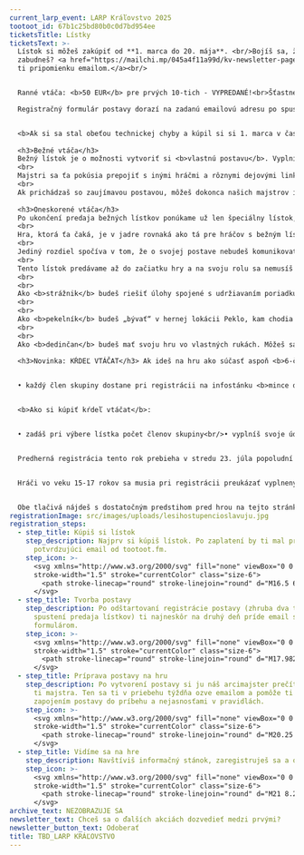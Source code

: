 ```yaml
---
current_larp_event: LARP Kráľovstvo 2025
tootoot_id: 67b1c25bd80b0c0d7bd954ee
ticketsTitle: Lístky
ticketsText: >-
  Lístok si môžeš zakúpiť od **1. marca do 20. mája**. <br/>Bojíš sa, že
  zabudneš? <a href="https://mailchi.mp/045a4f11a99d/kv-newsletter-page">Pošleme
  ti pripomienku emailom.</a><br/>


  Ranné vtáča: <b>50 EUR</b> pre prvých 10-tich - VYPREDANÉ!<br>Šťastné vtáča: <b>60 EUR</b> pre ďalších 30-tich - VYPREDANÉ!<br>Bežné vtáča: <b>70 EUR</b> - štandardný lístok<br/> Ľúbezné vtáča: <b>80 EUR</b> - dobrovoľný štandardný lístok s poďakovaním v záverečných titulkoch<br/>\

  Registračný formulár postavy dorazí na zadanú emailovú adresu po spustení registrácie postáv.<br/>


  <b>Ak si sa stal obeťou technickej chyby a kúpil si si 1. marca v čase medzi 00.00 - 01.00 drahší lístok, vrátime ti na hre rozdiel v minciach do hernej krčmy.</b>
  
  <h3>Bežné vtáča</h3>
  Bežný lístok je o možnosti vytvoriť si <b>vlastnú postavu</b>. Vyplníš formulár tvorby postavy, ktorý si môžeš vyskúšať aj tu na stránke, a tvoj majster – organizátor, s ktorým budeš komunikovať – ťa navedie na možnosti, ako sa zapojíš do deja. 
  <br>
  Majstri sa ťa pokúsia prepojiť s inými hráčmi a rôznymi dejovými linkami. Ako postava s bežným lístkom sa môžeš pridať niektorej z veľkých skupín (ako je Cech dobrodruhov, Cech liečiteľov...), ktoré sú tradične od začiatku zapojené do deja. Ak prichádzaš do Vlčích skál bez skupiny, nasmerujú ťa k niečomu, čo by ťa mohlo zaujímať.
  <br>
  Ak prichádzaš so zaujímavou postavou, môžeš dokonca našich majstrov inšpirovať k niečomu, čo bude pripravené len pre teba. 
  
  <h3>Oneskorené vtáča</h3>
  Po ukončení predaja bežných lístkov ponúkame už len špeciálny lístok, pri ktorom si vyberáš jednu z týchto troch rolí: strážnik, pekelník alebo dedinčan. 
  <br>
  Hra, ktorá ťa čaká, je v jadre rovnaká ako tá pre hráčov s bežným lístkom. Ako strážnik alebo pekelník sa môžeš zapájať do všetkého, čo je na hre pripravené. Niektoré dejové linky dokonca špecificky rátajú so zapojením týchto skupín.
  <br>
  Jediný rozdiel spočíva v tom, že o svojej postave nebudeš komunikovať s majstrom. Pred hrou dostaneš informácie o tom, čo sa v okolí deje, ale zapojenie do jednotlivých dejových liniek bude čisto na tebe. 
  <br>
  Tento lístok predávame až do začiatku hry a na svoju rolu sa nemusíš nijako pripravovať.
  <br>
  <br>
  Ako <b>strážnik</b> budeš riešiť úlohy spojené s udržiavaním poriadku v dedine. Naši strážnici sú pojatí ako policajti alebo vojaci z parodických filmov. Pri hraní strážnika sa zabavíš na improvizovaní rôznych klišé. Dedinu v minulých ročníkoch napríklad strážila dvojica, ktorá chodila všade spolu, pretože iba jeden vedel čítať a iba jeden vedel písať, alebo trojica Dlhý, Široký a Bystro z Ráky.
  <br>
  <br>
  Ako <b>pekelník</b> budeš „bývať“ v hernej lokácii Peklo, kam chodia mŕtve postavy. Pekelníci majú zoznam achievementov spojených s umieraním, ktoré sa snažia plniť, od jednoduchého „zomri v obkľúčení“ až po „zomri na svadbe“. Hranie pekelníka je o vtipných momentoch, ktoré nastanú, keď sa snažíš ostatných hráčov zmanipulovať tak, aby nastala situácia, v ktorej môžeš umrieť.
  <br>
  <br>
  Ako <b>dedinčan</b> budeš mať svoju hru vo vlastných rukách. Môžeš sa spojiť s inými hráčmi, vyučiť sa nejakému povolaniu, pridať sa k už existujúcim skupinám alebo si založiť vlastnú. 
  
  <h3>Novinka: KŔDEĽ VTÁČAT</h3> Ak ideš na hru ako súčasť aspoň <b>6-člennej skupiny</b>, chceš minimum vybavovačiek a ušetriť, máme pre teba skupinový lístok.<br/>


  • každý člen skupiny dostane pri registrácii na infostánku <b>mince do hernej krčmy v hodnote 10 EUR</b><br/> • namiesto toho, aby si s majstrom písal každý člen skupiny, bude predherná komunikácia prebiehať iba cez jedného zástupcu<br/> • ak neskôr zavoláte na Kráľovstvo ďalšieho kamaráta, ktorý by sa chcel pridať do vašej skupiny, môže si dokúpiť lístok a takisto dostane mince do hernej krčmy


  <b>Ako si kúpiť kŕdeľ vtáčat</b>:


  • zadáš pri výbere lístka počet členov skupiny<br/>• vyplníš svoje údaje a emailovú adresu<br/>• zaplatíš všetky lístky</br>• po spustení registrácie postavy zašleme na tvoju adresu formulár pre každého člena tvojej skupiny<br>• ďalší hráč sa môžeš do tvojho kŕdľa pridať tým, že si kúpi štandardný lístok a dá nám vedieť, že patrí k vám<br/>• ak si už zakúpil lístok, ale chceš sa pridať ku kŕdľu vtáčat, daj nám o tom vedieť ty alebo šéf tvojho kŕdľa


  Predherná registrácia tento rok prebieha v stredu 23. júla popoludní a hra začína 24. júla ráno.<br/> 


  Hráči vo veku 15-17 rokov sa musia pri registrácii preukázať vyplneným a podpísaným súhlasom rodičov s účasťou dieťaťa na hre.<br/>V prípade, že by sa chcel hry zúčastniť hráč mladší ako 15 rokov, je potrebné všetko v dostatočnom predstihu osobne komunikovať s členom organizačného tímu. Spravidla býva potrebné, aby hráča mladšieho ako 15 rokov sprevádzala dospelá osoba a mal vyplnený a podpísaný súhlas rodiča.


  Obe tlačivá nájdeš s dostatočným predstihom pred hrou na tejto stránke.
registrationImage: src/images/uploads/lesihostupencioslavuju.jpg
registration_steps:
  - step_title: Kúpiš si lístok
    step_description: Najprv si kúpiš lístok. Po zaplatení by ti mal prísť
      potvrdzujúci email od tootoot.fm.
    step_icon: >-
      <svg xmlns="http://www.w3.org/2000/svg" fill="none" viewBox="0 0 24 24"
      stroke-width="1.5" stroke="currentColor" class="size-6">
        <path stroke-linecap="round" stroke-linejoin="round" d="M16.5 6v.75m0 3v.75m0 3v.75m0 3V18m-9-5.25h5.25M7.5 15h3M3.375 5.25c-.621 0-1.125.504-1.125 1.125v3.026a2.999 2.999 0 0 1 0 5.198v3.026c0 .621.504 1.125 1.125 1.125h17.25c.621 0 1.125-.504 1.125-1.125v-3.026a2.999 2.999 0 0 1 0-5.198V6.375c0-.621-.504-1.125-1.125-1.125H3.375Z" />
      </svg>
  - step_title: Tvorba postavy
    step_description: Po odštartovaní registrácie postavy (zhruba dva týždne po
      spustení predaja lístkov) ti najneskôr na druhý deň príde email s
      formulárom.
    step_icon: >-
      <svg xmlns="http://www.w3.org/2000/svg" fill="none" viewBox="0 0 24 24"
      stroke-width="1.5" stroke="currentColor" class="size-6">
        <path stroke-linecap="round" stroke-linejoin="round" d="M17.982 18.725A7.488 7.488 0 0 0 12 15.75a7.488 7.488 0 0 0-5.982 2.975m11.963 0a9 9 0 1 0-11.963 0m11.963 0A8.966 8.966 0 0 1 12 21a8.966 8.966 0 0 1-5.982-2.275M15 9.75a3 3 0 1 1-6 0 3 3 0 0 1 6 0Z" />
      </svg>
  - step_title: Príprava postavy na hru
    step_description: Po vytvorení postavy si ju náš arcimajster prečíta a pridelí
      ti majstra. Ten sa ti v priebehu týždňa ozve emailom a pomôže ti so
      zapojením postavy do príbehu a nejasnosťami v pravidlách.
    step_icon: >-
      <svg xmlns="http://www.w3.org/2000/svg" fill="none" viewBox="0 0 24 24"
      stroke-width="1.5" stroke="currentColor" class="size-6">
        <path stroke-linecap="round" stroke-linejoin="round" d="M20.25 8.511c.884.284 1.5 1.128 1.5 2.097v4.286c0 1.136-.847 2.1-1.98 2.193-.34.027-.68.052-1.02.072v3.091l-3-3c-1.354 0-2.694-.055-4.02-.163a2.115 2.115 0 0 1-.825-.242m9.345-8.334a2.126 2.126 0 0 0-.476-.095 48.64 48.64 0 0 0-8.048 0c-1.131.094-1.976 1.057-1.976 2.192v4.286c0 .837.46 1.58 1.155 1.951m9.345-8.334V6.637c0-1.621-1.152-3.026-2.76-3.235A48.455 48.455 0 0 0 11.25 3c-2.115 0-4.198.137-6.24.402-1.608.209-2.76 1.614-2.76 3.235v6.226c0 1.621 1.152 3.026 2.76 3.235.577.075 1.157.14 1.74.194V21l4.155-4.155" />
      </svg>
  - step_title: Vidíme sa na hre
    step_description: Navštíviš informačný stánok, zaregistruješ sa a oblečieš do kostýmu.
    step_icon: >-
      <svg xmlns="http://www.w3.org/2000/svg" fill="none" viewBox="0 0 24 24"
      stroke-width="1.5" stroke="currentColor" class="size-6">
        <path stroke-linecap="round" stroke-linejoin="round" d="M21 8.25c0-2.485-2.099-4.5-4.688-4.5-1.935 0-3.597 1.126-4.312 2.733-.715-1.607-2.377-2.733-4.313-2.733C5.1 3.75 3 5.765 3 8.25c0 7.22 9 12 9 12s9-4.78 9-12Z" />
      </svg>
archive_text: NEZOBRAZUJE SA
newsletter_text: Chceš sa o ďalších akciách dozvedieť medzi prvými?
newsletter_button_text: Odoberať
title: TBD_LARP KRÁĽOVSTVO
---
```

